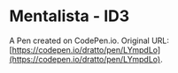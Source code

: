 # Mentalista - ID3

A Pen created on CodePen.io. Original URL: [https://codepen.io/dratto/pen/LYmpdLo](https://codepen.io/dratto/pen/LYmpdLo).

